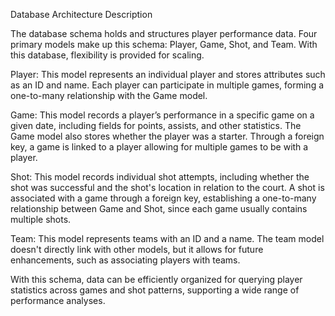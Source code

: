 Database Architecture Description

The database schema holds and structures player performance data. Four primary models make up
this schema: Player, Game, Shot, and Team. With this database, flexibility is provided for scaling.

Player: This model represents an individual player and stores attributes such as an ID
and name. Each player can participate in multiple games, forming a one-to-many relationship
with the Game model.

Game: This model records a player’s performance in a specific game on a given date, including
fields for points, assists, and other statistics. The Game model also stores whether the player
was a starter. Through a foreign key, a game is linked to a player allowing for multiple games
to be with a player.

Shot: This model records individual shot attempts, including whether the shot was successful
and the shot's location in relation to the court. A shot is associated with a game through a
foreign key, establishing a one-to-many relationship between Game and Shot, since each game usually
contains multiple shots.

Team: This model represents teams with an ID and a name. The team model doesn't directly link with
other models, but it allows for future enhancements, such as associating players with teams.

With this schema, data can be efficiently organized for querying player statistics across
games and shot patterns, supporting a wide range of performance analyses.